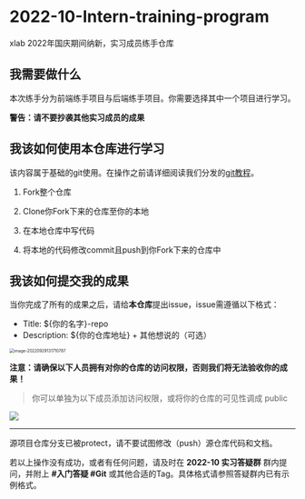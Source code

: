 # 2022-10-Intern-training-program

xlab 2022年国庆期间纳新，实习成员练手仓库



## 我需要做什么

本次练手分为前端练手项目与后端练手项目。你需要选择其中一个项目进行学习。

**警告：请不要抄袭其他实习成员的成果**



## 我该如何使用本仓库进行学习

该内容属于基础的git使用。在操作之前请详细阅读我们分发的[git教程](https://xn4zlkzg4p.feishu.cn/wiki/wikcng1yvT4M86NXbVb0llp9xZd)。

1. Fork整个仓库

2. Clone你Fork下来的仓库至你的本地

3. 在本地仓库中写代码

4. 将本地的代码修改commit且push到你Fork下来的仓库中



## 我该如何提交我的成果

当你完成了所有的成果之后，请给**本仓库**提出issue，issue需遵循以下格式：

- Title: ${你的名字}-repo
- Description: ${你的仓库地址} + 其他想说的（可选）

<img src="pics/issue.png" alt="image-20220929131710787" style="zoom: 50%;" />



**注意：请确保以下人员拥有对你的仓库的访问权限，否则我们将无法验收你的成果！**

> 你可以单独为以下成员添加访问权限，或将你的仓库的可见性调成 public

 ![](pics/members.png)



-----

源项目仓库分支已被protect，请不要试图修改（push）源仓库代码和文档。

若以上操作没有成功，或者有任何问题，请及时在 **2022-10 实习答疑群** 群内提问，并附上 **#入门答疑 #Git**  或其他合适的Tag。具体格式请参照答疑群内已有示例格式。
